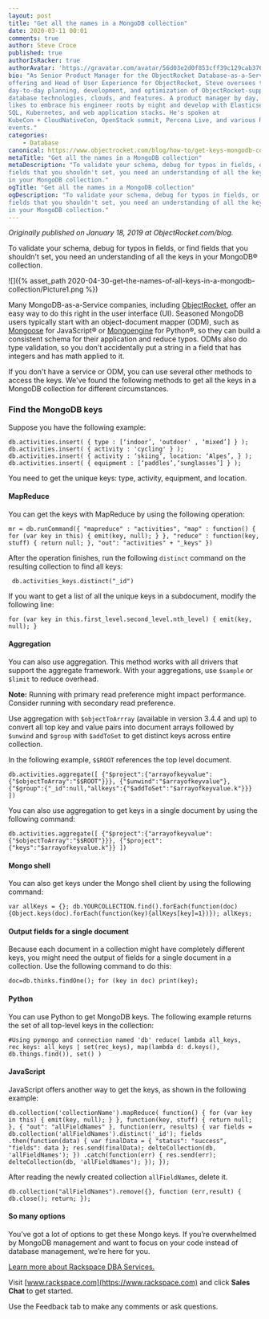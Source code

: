 ```yaml
---
layout: post
title: "Get all the names in a MongoDB collection"
date: 2020-03-11 00:01
comments: true
author: Steve Croce
published: true
authorIsRacker: true
authorAvatar: 'https://gravatar.com/avatar/56d03e2d0f853cff39c129cab3761d49'
bio: "As Senior Product Manager for the ObjectRocket Database-as-a-Service
offering and Head of User Experience for ObjectRocket, Steve oversees the
day-to-day planning, development, and optimization of ObjectRocket-supported
database technologies, clouds, and features. A product manager by day, he still
likes to embrace his engineer roots by night and develop with Elasticsearch,
SQL, Kubernetes, and web application stacks. He's spoken at
KubeCon + CloudNativeCon, OpenStack summit, Percona Live, and various Rackspace
events."
categories:
    - Database
canonical: https://www.objectrocket.com/blog/how-to/get-keys-mongodb-collection/
metaTitle: "Get all the names in a MongoDB collection"
metaDescription: "To validate your schema, debug for typos in fields, or find
fields that you shouldn't set, you need an understanding of all the keys
in your MongoDB collection."
ogTitle: "Get all the names in a MongoDB collection"
ogDescription: "To validate your schema, debug for typos in fields, or find
fields that you shouldn't set, you need an understanding of all the keys
in your MongoDB collection."
---
```


*Originally published on January 18, 2019 at ObjectRocket.com/blog.*

To validate your schema, debug for typos in fields, or find fields that you
shouldn't set, you need an understanding of all the keys in your MongoDB&reg;
collection.

<!-- more -->

![]({% asset_path 2020-04-30-get-the-names-of-all-keys-in-a-mongodb-collection/Picture1.png %})

Many MongoDB-as-a-Service companies, including [ObjectRocket](https://www.objectrocket.com/),
offer an easy way to do this right in the user interface (UI). Seasoned MongoDB
users typically start with an object-document mapper (ODM), such as
[Mongoose](https://mongoosejs.com/) for JavaScript&reg; or [Mongoengine](http://mongoengine.org/)
for Python&reg;, so they can build a consistent schema for their application and
reduce typos. ODMs also do type validation, so you don't accidentally put a
string in a field that has integers and has math applied to it.

If you don't have a service or ODM, you can use several other methods to access
the keys. We've found the following methods to get all the keys in a MongoDB
collection for different circumstances.

### Find the MongoDB keys

Suppose you have the following example:

    db.activities.insert( { type : [‘indoor’, 'outdoor' , ‘mixed’] } );
    db.activities.insert( { activity : 'cycling' } );
    db.activities.insert( { activity : ‘skiing’, location: ‘Alpes’, } );
    db.activities.insert( { equipment : [‘paddles’,‘sunglasses’] } );

You need to get the unique keys: type, activity, equipment, and location.

#### MapReduce

You can get the keys with MapReduce by using the following operation:

    mr = db.runCommand({ "mapreduce" : "activities", "map" : function() { for (var key in this) { emit(key, null); } }, "reduce" : function(key, stuff) { return null; }, "out": "activities" + "_keys" })

After the operation finishes, run the following `distinct` command on the
resulting collection to find all keys:

     db.activities_keys.distinct("_id")

If you want to get a list of all the unique keys in a subdocument, modify
the following line:

    for (var key in this.first_level.second_level.nth_level) { emit(key, null); }

#### Aggregation

You can also use aggregation. This method works with all drivers that support
the aggregate framework. With your aggregations, use `$sample` or `$limit` to
reduce overhead.

**Note:** Running with primary read preference might impact performance. Consider
running with secondary read preference.

Use aggregation with `$objectToArrray` (available in version 3.4.4 and up) to
convert all top key and value pairs into document arrays followed by `$unwind`
and `$group` with `$addToSet` to get distinct keys across entire collection.

In the following example, `$$ROOT` references the top level document.

    db.activities.aggregate([ {"$project":{"arrayofkeyvalue":{"$objectToArray":"$$ROOT"}}}, {"$unwind":"$arrayofkeyvalue"}, {"$group":{"_id":null,"allkeys":{"$addToSet":"$arrayofkeyvalue.k"}}} ])

You can also use aggregation to get keys in a single document by using the
following command:

    db.activities.aggregate([ {"$project":{"arrayofkeyvalue":{"$objectToArray":"$$ROOT"}}}, {"$project":{"keys":"$arrayofkeyvalue.k"}} ])

#### Mongo shell

You can also get keys under the Mongo shell client by using the following command:

    var allKeys = {}; db.YOURCOLLECTION.find().forEach(function(doc){Object.keys(doc).forEach(function(key){allKeys[key]=1})}); allKeys;

#### Output fields for a single document

Because each document in a collection might have completely different keys, you
might need the output of fields for a single document in a collection. Use the
following command to do this:

    doc=db.thinks.findOne(); for (key in doc) print(key);

#### Python

You can use Python to get MongoDB keys. The following example returns the
set of all top-level keys in the collection:

    #Using pymongo and connection named 'db' reduce( lambda all_keys, rec_keys: all_keys | set(rec_keys), map(lambda d: d.keys(), db.things.find()), set() )

#### JavaScript

JavaScript offers another way to get the keys, as shown in the following example:

    db.collection('collectionName').mapReduce( function() { for (var key in this) { emit(key, null); } }, function(key, stuff) { return null; }, { "out": "allFieldNames" }, function(err, results) { var fields = db.collection('allFieldNames').distinct('_id'); fields .then(function(data) { var finalData = { "status": "success", "fields": data }; res.send(finalData); delteCollection(db, 'allFieldNames'); }) .catch(function(err) { res.send(err); delteCollection(db, 'allFieldNames'); }); });

After reading the newly created collection `allFieldNames`, delete it.

    db.collection("allFieldNames").remove({}, function (err,result) { db.close(); return; });

#### So many options

You’ve got a lot of options to get these Mongo keys. If you’re overwhelmed by
MongoDB management and want to focus on your code instead of database management,
we’re here for you.

<a class="cta blue" id="cta" href="https://www.rackspace.com/data/dba-services">Learn more about Rackspace DBA Services.</a>

Visit [www.rackspace.com](https://www.rackspace.com) and click **Sales Chat**
to get started.

Use the Feedback tab to make any comments or ask questions.
